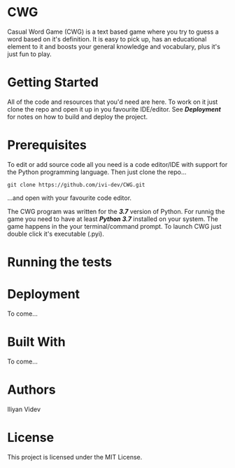 # CWG
Casual Word Game (CWG) is a text based game where you try to guess a word based on it's definition. It is easy to pick up, has an educational element to it and boosts your general knowledge and vocabulary, plus it's just fun to play.

# Getting Started

All of the code and resources that you'd need are here. To work on it just clone the repo and open it up in you favourite IDE/editor. See _**Deployment**_ for notes on how to build and deploy the project.

# Prerequisites

To edit or add source code all you need is a code editor/IDE with support for the Python programming language. Then just clone the repo...

```git
git clone https://github.com/ivi-dev/CWG.git
```
...and open with your favourite code editor. 

The CWG program was written for the _**3.7**_ version of Python. For runnig the game you need to have at least _**Python 3.7**_ installed on your system. The game happens in the your terminal/command prompt.
To launch CWG just double click it's executable (.pyi).

# Running the tests

# Deployment

To come...

# Built With

To come...

# Authors

Iliyan Videv

# License

This project is licensed under the MIT License.
